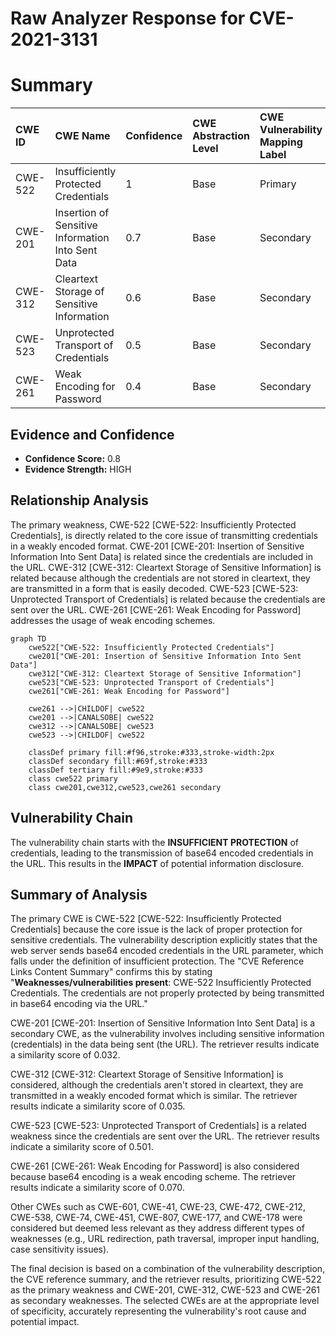 # Raw Analyzer Response for CVE-2021-3131

# Summary
| CWE ID  | CWE Name                                                      | Confidence | CWE Abstraction Level | CWE Vulnerability Mapping Label | CWE-Vulnerability Mapping Notes |
| :-------- | :------------------------------------------------------------ | :--------- | :---------------------- | :------------------------------ | :------------------------------ |
| CWE-522   | Insufficiently Protected Credentials                          | 1          | Base                    | Primary                         | Allowed                       |
| CWE-201   | Insertion of Sensitive Information Into Sent Data             | 0.7        | Base                    | Secondary                       | Allowed                       |
| CWE-312   | Cleartext Storage of Sensitive Information                  | 0.6        | Base                    | Secondary                       | Allowed                       |
| CWE-523   | Unprotected Transport of Credentials                          | 0.5        | Base                    | Secondary                       | Allowed                       |
| CWE-261   | Weak Encoding for Password                                    | 0.4        | Base                    | Secondary                       | Allowed                       |

## Evidence and Confidence

*   **Confidence Score:** 0.8
*   **Evidence Strength:** HIGH

## Relationship Analysis
The primary weakness, CWE-522 [CWE-522: Insufficiently Protected Credentials], is directly related to the core issue of transmitting credentials in a weakly encoded format. CWE-201 [CWE-201: Insertion of Sensitive Information Into Sent Data] is related since the credentials are included in the URL. CWE-312 [CWE-312: Cleartext Storage of Sensitive Information] is related because although the credentials are not stored in cleartext, they are transmitted in a form that is easily decoded. CWE-523 [CWE-523: Unprotected Transport of Credentials] is related because the credentials are sent over the URL. CWE-261 [CWE-261: Weak Encoding for Password] addresses the usage of weak encoding schemes.

```mermaid
graph TD
    cwe522["CWE-522: Insufficiently Protected Credentials"]
    cwe201["CWE-201: Insertion of Sensitive Information Into Sent Data"]
    cwe312["CWE-312: Cleartext Storage of Sensitive Information"]
    cwe523["CWE-523: Unprotected Transport of Credentials"]
    cwe261["CWE-261: Weak Encoding for Password"]

    cwe261 -->|CHILDOF| cwe522
    cwe201 -->|CANALSOBE| cwe522
    cwe312 -->|CANALSOBE| cwe523
    cwe523 -->|CHILDOF| cwe522

    classDef primary fill:#f96,stroke:#333,stroke-width:2px
    classDef secondary fill:#69f,stroke:#333
    classDef tertiary fill:#9e9,stroke:#333
    class cwe522 primary
    class cwe201,cwe312,cwe523,cwe261 secondary
```

## Vulnerability Chain
The vulnerability chain starts with the **INSUFFICIENT PROTECTION** of credentials, leading to the transmission of base64 encoded credentials in the URL. This results in the **IMPACT** of potential information disclosure.

## Summary of Analysis
The primary CWE is CWE-522 [CWE-522: Insufficiently Protected Credentials] because the core issue is the lack of proper protection for sensitive credentials. The vulnerability description explicitly states that the web server sends base64 encoded credentials in the URL parameter, which falls under the definition of insufficient protection. The "CVE Reference Links Content Summary" confirms this by stating "**Weaknesses/vulnerabilities present**: CWE-522 Insufficiently Protected Credentials. The credentials are not properly protected by being transmitted in base64 encoding via the URL."

CWE-201 [CWE-201: Insertion of Sensitive Information Into Sent Data] is a secondary CWE, as the vulnerability involves including sensitive information (credentials) in the data being sent (the URL). The retriever results indicate a similarity score of 0.032.

CWE-312 [CWE-312: Cleartext Storage of Sensitive Information] is considered, although the credentials aren't stored in cleartext, they are transmitted in a weakly encoded format which is similar. The retriever results indicate a similarity score of 0.035.

CWE-523 [CWE-523: Unprotected Transport of Credentials] is a related weakness since the credentials are sent over the URL. The retriever results indicate a similarity score of 0.501.

CWE-261 [CWE-261: Weak Encoding for Password] is also considered because base64 encoding is a weak encoding scheme. The retriever results indicate a similarity score of 0.070.

Other CWEs such as CWE-601, CWE-41, CWE-23, CWE-472, CWE-212, CWE-538, CWE-74, CWE-451, CWE-807, CWE-177, and CWE-178 were considered but deemed less relevant as they address different types of weaknesses (e.g., URL redirection, path traversal, improper input handling, case sensitivity issues).

The final decision is based on a combination of the vulnerability description, the CVE reference summary, and the retriever results, prioritizing CWE-522 as the primary weakness and CWE-201, CWE-312, CWE-523 and CWE-261 as secondary weaknesses. The selected CWEs are at the appropriate level of specificity, accurately representing the vulnerability's root cause and potential impact.